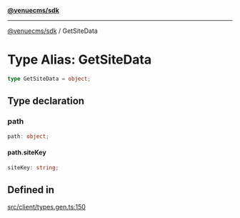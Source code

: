 [**@venuecms/sdk**](../README.md)

***

[@venuecms/sdk](../README.md) / GetSiteData

# Type Alias: GetSiteData

```ts
type GetSiteData = object;
```

## Type declaration

### path

```ts
path: object;
```

#### path.siteKey

```ts
siteKey: string;
```

## Defined in

[src/client/types.gen.ts:150](https://github.com/venuecms/sdk/blob/f129a52a8dada040e7d47cae058990c6423a868d/src/client/types.gen.ts#L150)
